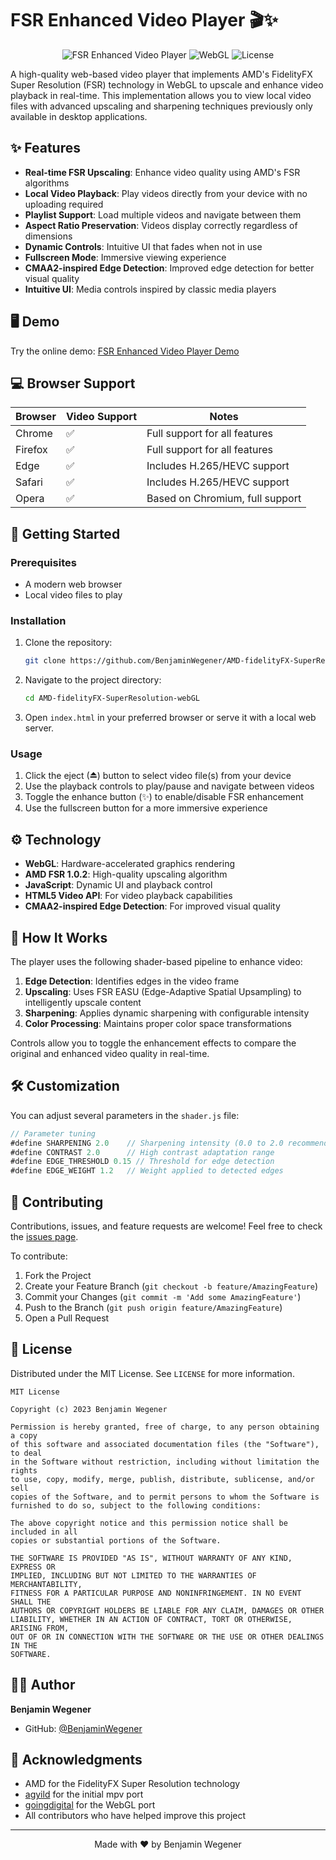 # FSR Enhanced Video Player 🎬✨

<div align="center">
  
![FSR Enhanced Video Player](https://img.shields.io/badge/FSR-Enhanced_Video_Player-blue?style=for-the-badge)
![WebGL](https://img.shields.io/badge/WebGL-Powered-red?style=for-the-badge)
![License](https://img.shields.io/badge/License-MIT-green?style=for-the-badge)

</div>

A high-quality web-based video player that implements AMD's FidelityFX Super Resolution (FSR) technology in WebGL to upscale and enhance video playback in real-time. This implementation allows you to view local video files with advanced upscaling and sharpening techniques previously only available in desktop applications.

## ✨ Features

- **Real-time FSR Upscaling**: Enhance video quality using AMD's FSR algorithms
- **Local Video Playback**: Play videos directly from your device with no uploading required
- **Playlist Support**: Load multiple videos and navigate between them
- **Aspect Ratio Preservation**: Videos display correctly regardless of dimensions
- **Dynamic Controls**: Intuitive UI that fades when not in use
- **Fullscreen Mode**: Immersive viewing experience
- **CMAA2-inspired Edge Detection**: Improved edge detection for better visual quality
- **Intuitive UI**: Media controls inspired by classic media players

## 🖥️ Demo

Try the online demo: [FSR Enhanced Video Player Demo](https://htmlpreview.github.io/?https://github.com/BenjaminWegener/AMD-fidelityFX-SuperResolution-webGL/blob/local_file-no-comparison/index.html)



## 💻 Browser Support

| Browser | Video Support | Notes |
|---------|---------------|-------|
| Chrome  | ✅            | Full support for all features |
| Firefox | ✅            | Full support for all features |
| Edge    | ✅            | Includes H.265/HEVC support |
| Safari  | ✅            | Includes H.265/HEVC support |
| Opera   | ✅            | Based on Chromium, full support |

## 🚀 Getting Started

### Prerequisites

- A modern web browser
- Local video files to play

### Installation

1. Clone the repository:
   ```bash
   git clone https://github.com/BenjaminWegener/AMD-fidelityFX-SuperResolution-webGL.git
   ```

2. Navigate to the project directory:
   ```bash
   cd AMD-fidelityFX-SuperResolution-webGL
   ```

3. Open `index.html` in your preferred browser or serve it with a local web server.

### Usage

1. Click the eject (⏏) button to select video file(s) from your device
2. Use the playback controls to play/pause and navigate between videos
3. Toggle the enhance button (✨) to enable/disable FSR enhancement
4. Use the fullscreen button for a more immersive experience

## ⚙️ Technology

- **WebGL**: Hardware-accelerated graphics rendering
- **AMD FSR 1.0.2**: High-quality upscaling algorithm
- **JavaScript**: Dynamic UI and playback control
- **HTML5 Video API**: For video playback capabilities
- **CMAA2-inspired Edge Detection**: For improved visual quality

## 🧩 How It Works

The player uses the following shader-based pipeline to enhance video:

1. **Edge Detection**: Identifies edges in the video frame
2. **Upscaling**: Uses FSR EASU (Edge-Adaptive Spatial Upsampling) to intelligently upscale content
3. **Sharpening**: Applies dynamic sharpening with configurable intensity
4. **Color Processing**: Maintains proper color space transformations

Controls allow you to toggle the enhancement effects to compare the original and enhanced video quality in real-time.

## 🛠️ Customization

You can adjust several parameters in the `shader.js` file:

```javascript
// Parameter tuning
#define SHARPENING 2.0    // Sharpening intensity (0.0 to 2.0 recommended)
#define CONTRAST 2.0      // High contrast adaptation range
#define EDGE_THRESHOLD 0.15 // Threshold for edge detection
#define EDGE_WEIGHT 1.2   // Weight applied to detected edges
```

## 🤝 Contributing

Contributions, issues, and feature requests are welcome! Feel free to check the [issues page](https://github.com/BenjaminWegener/AMD-fidelityFX-SuperResolution-webGL/issues).

To contribute:

1. Fork the Project
2. Create your Feature Branch (`git checkout -b feature/AmazingFeature`)
3. Commit your Changes (`git commit -m 'Add some AmazingFeature'`)
4. Push to the Branch (`git push origin feature/AmazingFeature`)
5. Open a Pull Request

## 📜 License

Distributed under the MIT License. See `LICENSE` for more information.

```
MIT License

Copyright (c) 2023 Benjamin Wegener

Permission is hereby granted, free of charge, to any person obtaining a copy
of this software and associated documentation files (the "Software"), to deal
in the Software without restriction, including without limitation the rights
to use, copy, modify, merge, publish, distribute, sublicense, and/or sell
copies of the Software, and to permit persons to whom the Software is
furnished to do so, subject to the following conditions:

The above copyright notice and this permission notice shall be included in all
copies or substantial portions of the Software.

THE SOFTWARE IS PROVIDED "AS IS", WITHOUT WARRANTY OF ANY KIND, EXPRESS OR
IMPLIED, INCLUDING BUT NOT LIMITED TO THE WARRANTIES OF MERCHANTABILITY,
FITNESS FOR A PARTICULAR PURPOSE AND NONINFRINGEMENT. IN NO EVENT SHALL THE
AUTHORS OR COPYRIGHT HOLDERS BE LIABLE FOR ANY CLAIM, DAMAGES OR OTHER
LIABILITY, WHETHER IN AN ACTION OF CONTRACT, TORT OR OTHERWISE, ARISING FROM,
OUT OF OR IN CONNECTION WITH THE SOFTWARE OR THE USE OR OTHER DEALINGS IN THE
SOFTWARE.
```

## 👨‍💻 Author

**Benjamin Wegener**

- GitHub: [@BenjaminWegener](https://github.com/BenjaminWegener)

## 🙏 Acknowledgments

- AMD for the FidelityFX Super Resolution technology
- [agyild](https://gist.github.com/agyild) for the initial mpv port
- [goingdigital](https://www.shadertoy.com/view/stXSWB) for the WebGL port
- All contributors who have helped improve this project

---

<div align="center">
  
Made with ❤️ by Benjamin Wegener

</div>
